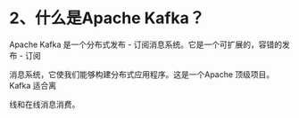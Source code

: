 # 2、什么是Apache Kafka？

Apache Kafka 是一个分布式发布 - 订阅消息系统。它是一个可扩展的，容错的发布 - 订阅

消息系统，它使我们能够构建分布式应用程序。这是一个Apache 顶级项目。Kafka 适合离

线和在线消息消费。
